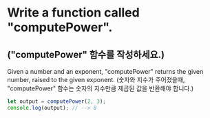 # Write a function called "computePower".
## ("computePower" 함수를 작성하세요.)

Given a number and an exponent, "computePower" returns the given number, raised to the given exponent.
(숫자와 지수가 주어졌을때, "computePower" 함수는 숫자의 지수만큼 제곱된 값을 반환해야 합니다.)

```js
let output = computePower(2, 3);
console.log(output); // --> 8
```